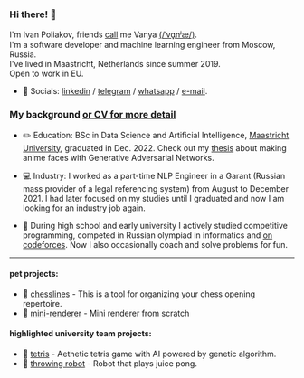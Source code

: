 ### Hi there! 👋

I'm Ivan Poliakov, friends [call](https://en.wikipedia.org/wiki/Eastern_Slavic_naming_customs#Diminutive_forms) me Vanya [(/ˈvɑ̟nʲæ/)](https://www.youtube.com/watch?v=FuaHiDwSc5o). <br/>
I'm a software developer and machine learning engineer from Moscow, Russia. <br/> 
I've lived in Maastricht, Netherlands since summer 2019. <br/>
Open to work in EU. <br/>
- 💬 Socials: [linkedin](http://www.linkedin.com/in/m1v1savva) / [telegram](https://t.me/M1v1savva1601) / [whatsapp](https://wa.me/qr/ARG2TSUIWOXOA1) / [e-mail](ivan.polyakov.01@gmail.com). 

### My background [or CV for more detail](https://github.com/M1v1savva/M1v1savva/blob/main/CV_NL.pdf)

- ✏️ Education: BSc in Data Science and Artificial Intelligence, [Maastricht University](https://www.maastrichtuniversity.nl/education/bachelor/data-science-and-artificial-intelligence), graduated in Dec. 2022. Check out my [thesis](https://github.com/M1v1savva/anime-thesis) about making anime faces with Generative Adversarial Networks. 
- 💻 Industry: I worked as a part-time NLP Engineer in a Garant (Russian mass provider of a legal referencing system) from August to December 2021. I had later focused on my studies until I graduated and now I am looking for an industry job again.<br/>

- 🥇 During high school and early university I actively studied competitive programming, competed in Russian olympiad in informatics and [on codeforces](https://codeforces.com/profile/M1v1savva1601). Now I also occasionally coach and solve problems for fun.

---

#### pet projects:

- 📖 [chesslines](https://chesslines.onrender.com) - This is a tool for organizing your chess opening repertoire.
- 📖 [mini-renderer](https://github.com/M1v1savva/mini-renderer) - Mini renderer from scratch

#### highlighted university team projects: 
- 📖 [tetris](https://github.com/M1v1savva/tetris) - Aethetic tetris game with AI powered by genetic algorithm.
- 📖 [throwing robot](https://github.com/M1v1savva/throwing_robot) - Robot that plays juice pong. 

<!--
**M1v1savva/M1v1savva** is a ✨ _special_ ✨ repository because its `README.md` (this file) appears on your GitHub profile.

Here are some ideas to get you started:

- 🔭 I’m currently working on ...
- 🌱 I’m currently learning ...
- 👯 I’m looking to collaborate on ...
- 🤔 I’m looking for help with ...
- 💬 Ask me about ...
- 📫 How to reach me: ...
- 😄 Pronouns: ...
- ⚡ Fun fact: ...
-->
